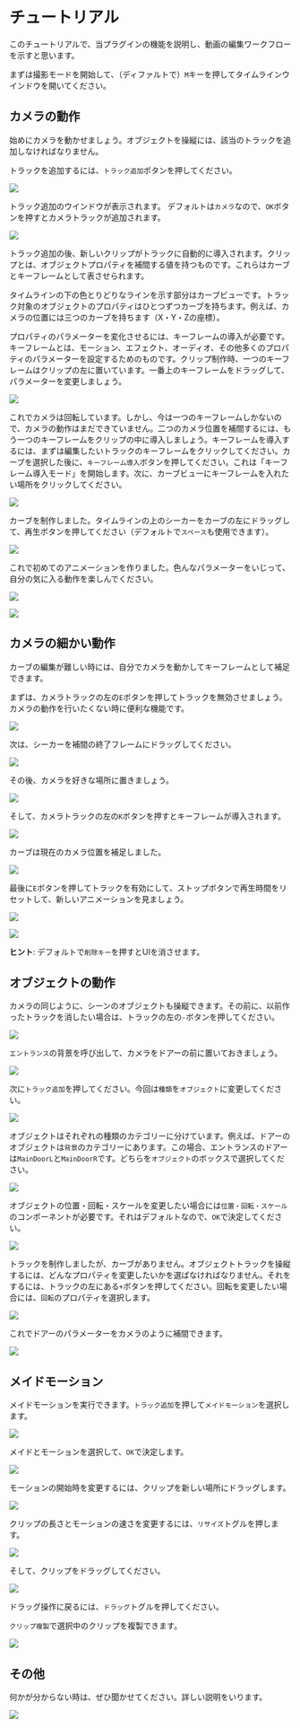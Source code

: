 # チュートリアル
このチュートリアルで、当プラグインの機能を説明し、動画の編集ワークフローを示すと思います。

まずは撮影モードを開始して、（ディファルトで）`M`キーを押してタイムラインウインドウを開いてください。

## カメラの動作
始めにカメラを動かせましょう。オブジェクトを操縦には、該当のトラックを追加しなければなりません。

トラックを追加するには、`トラック追加`ボタンを押してください。

![](https://github.com/ShinHogera/CM3D2.Maidirector.Plugin/raw/master/images/1.png)

トラック追加のウインドウが表示されます。 デフォルトは`カメラ`なので、`OK`ボタンを押すとカメラトラックが追加されます。

![](https://github.com/ShinHogera/CM3D2.Maidirector.Plugin/raw/master/images/2.png)

トラック追加の後、新しいクリップがトラックに自動的に導入されます。クリップとは、オブジェクトプロパティを補間する値を持つものです。これらはカーブとキーフレームとして表させられます。

タイムラインの下の色とりどりなラインを示す部分はカーブビューです。トラック対象のオブジェクトのプロパティはひとつずつカーブを持ちます。例えば、カメラの位置には三つのカーブを持ちます（X・Y・Zの座標）。

プロパティのパラメーターを変化させるには、キーフレームの導入が必要です。キーフレームとは、モーション、エフェクト、オーディオ、その他多くのプロパティのパラメーターを設定するためのものです。クリップ制作時、一つのキーフレームはクリップの左に置いています。一番上のキーフレームをドラッグして、パラメーターを変更しましょう。

![](https://github.com/ShinHogera/CM3D2.Maidirector.Plugin/raw/master/images/tut1.gif)

これでカメラは回転しています。しかし、今は一つのキーフレームしかないので、カメラの動作はまだできていません。二つのカメラ位置を補間するには、もう一つのキーフレームをクリップの中に導入しましょう。キーフレームを導入するには、まずは編集したいトラックのキーフレームをクリックしてください。カーブを選択した後に、`キーフレーム導入`ボタンを押してください。これは「キーフレーム導入モード」を開始します。次に、カーブビューにキーフレームを入れたい場所をクリックしてください。

![](https://github.com/ShinHogera/CM3D2.Maidirector.Plugin/raw/master/images/tut2.gif)

カーブを制作しました。タイムラインの上のシーカーをカーブの左にドラッグして、再生ボタンを押してください（デフォルトで`スペース`も使用できます）。

![](https://github.com/ShinHogera/CM3D2.Maidirector.Plugin/raw/master/images/tut3.gif)

これで初めてのアニメーションを作りました。色んなパラメーターをいじって、自分の気に入る動作を楽しんでください。

![](https://github.com/ShinHogera/CM3D2.Maidirector.Plugin/raw/master/images/tut4.gif)

![](https://github.com/ShinHogera/CM3D2.Maidirector.Plugin/raw/master/images/tut5.gif)

## カメラの細かい動作
カーブの編集が難しい時には、自分でカメラを動かしてキーフレームとして補足できます。

まずは、カメラトラックの左の`E`ボタンを押してトラックを無効させましょう。カメラの動作を行いたくない時に便利な機能です。

![](https://github.com/ShinHogera/CM3D2.Maidirector.Plugin/raw/master/images/tut6.gif)

次は、シーカーを補間の終了フレームにドラッグしてください。

![](https://github.com/ShinHogera/CM3D2.Maidirector.Plugin/raw/master/images/tut7.gif)

その後、カメラを好きな場所に置きましょう。

![](https://github.com/ShinHogera/CM3D2.Maidirector.Plugin/raw/master/images/3.png)

そして、カメラトラックの左の`K`ボタンを押すとキーフレームが導入されます。

![](https://github.com/ShinHogera/CM3D2.Maidirector.Plugin/raw/master/images/tut8.gif)

カーブは現在のカメラ位置を補足しました。

![](https://github.com/ShinHogera/CM3D2.Maidirector.Plugin/raw/master/images/4.png)

最後に`E`ボタンを押してトラックを有効にして、ストップボタンで再生時間をリセットして、新しいアニメーションを見ましょう。

![](https://github.com/ShinHogera/CM3D2.Maidirector.Plugin/raw/master/images/tut11.gif)

![](https://github.com/ShinHogera/CM3D2.Maidirector.Plugin/raw/master/images/tut10.gif)

**ヒント**: デフォルトで`削除キー`を押すとUIを消させます。

## オブジェクトの動作
カメラの同じように、シーンのオブジェクトも操縦できます。その前に、以前作ったトラックを消したい場合は、トラックの左の`-`ボタンを押してください。

![](https://github.com/ShinHogera/CM3D2.Maidirector.Plugin/raw/master/images/tut12.gif)

`エントランス`の背景を呼び出して、カメラをドアーの前に置いておきましょう。

![](https://github.com/ShinHogera/CM3D2.Maidirector.Plugin/raw/master/images/5.png)

次に`トラック追加`を押してください。今回は`種類`を`オブジェクト`に変更してください。

![](https://github.com/ShinHogera/CM3D2.Maidirector.Plugin/raw/master/images/6.png)

オブジェクトはそれぞれの種類のカテゴリーに分けています。例えば、ドアーのオブジェクトは`背景`のカテゴリーにあります。この場合、エントランスのドアーは`MainDoorL`と`MainDoorR`です。どちらを`オブジェクト`のボックスで選択してください。

![](https://github.com/ShinHogera/CM3D2.Maidirector.Plugin/raw/master/images/7.png)

オブジェクトの位置・回転・スケールを変更したい場合には`位置・回転・スケール`のコンポーネントが必要です。それはデフォルトなので、`OK`で決定してください。

![](https://github.com/ShinHogera/CM3D2.Maidirector.Plugin/raw/master/images/8.png)

トラックを制作しましたが、カーブがありません。オブジェクトトラックを操縦するには、どんなプロパティを変更したいかを選ばなければなりません。それをするには、トラックの左にある`+`ボタンを押してください。回転を変更したい場合には、`回転`のプロパティを選択します。

![](https://github.com/ShinHogera/CM3D2.Maidirector.Plugin/raw/master/images/tut14.gif)

これでドアーのパラメーターをカメラのように補間できます。

![](https://github.com/ShinHogera/CM3D2.Maidirector.Plugin/raw/master/images/tut15.gif)

## メイドモーション
メイドモーションを実行できます。`トラック追加`を押して`メイドモーション`を選択します。

![](https://github.com/ShinHogera/CM3D2.Maidirector.Plugin/raw/master/images/9.png)

メイドとモーションを選択して、`OK`で決定します。

![](https://github.com/ShinHogera/CM3D2.Maidirector.Plugin/raw/master/images/tut16.gif)

モーションの開始時を変更するには、クリップを新しい場所にドラッグします。

![](https://github.com/ShinHogera/CM3D2.Maidirector.Plugin/raw/master/images/tut19.gif)

クリップの長さとモーションの速さを変更するには、`リサイズ`トグルを押します。

![](https://github.com/ShinHogera/CM3D2.Maidirector.Plugin/raw/master/images/10.png)

そして、クリップをドラッグしてください。

![](https://github.com/ShinHogera/CM3D2.Maidirector.Plugin/raw/master/images/tut17.gif)

ドラッグ操作に戻るには、`ドラッグ`トグルを押してください。

`クリップ複製`で選択中のクリップを複製できます。

![](https://github.com/ShinHogera/CM3D2.Maidirector.Plugin/raw/master/images/tut18.gif)

## その他
何かが分からない時は、ぜひ聞かせてください。詳しい説明をいります。

![](https://github.com/ShinHogera/CM3D2.Maidirector.Plugin/raw/master/images/tut20.gif)
